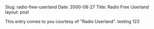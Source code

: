 Slug: radio-free-userland
Date: 2000-08-27
Title: Radio Free Userland
layout: post

This entry comes to you courtesy of &quot;Radio Userland&quot;.
	testing
		123
